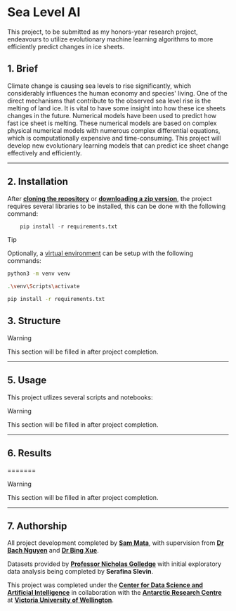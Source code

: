 # Sea Level AI

This project, to be submitted as my honors-year research project, endeavours to utilize evolutionary machine learning algorithms to more efficiently predict changes in ice sheets.

## 1. Brief

Climate change is causing sea levels to rise significantly, which considerably influences the human economy and species' living. One of the direct mechanisms that contribute to the observed sea level rise is the melting of land ice. It is vital to have some insight into how these ice sheets changes in the future. Numerical models have been used to predict how fast ice sheet is melting. These numerical models are based on complex physical numerical models with numerous complex differential equations, which is computationally expensive and time-consuming. This project will develop new evolutionary learning models that can predict ice sheet change effectively and efficiently.

---

## 2. Installation

After [**cloning the repository**](x-github-client://openRepo/https://github.com/sam-mata/sealevelai) or [**downloading a zip version**](https://github.com/sam-mata/SeaLevelAI/archive/refs/heads/main.zip), the project requires several libraries to be installed, this can be done with the following command:

```python
    pip install -r requirements.txt
```

> [!TIP]
> Optionally, a [virtual environment](https://docs.python.org/3/library/venv.html) can be setup with the following commands:
>
> ```bash
> python3 -m venv venv
> ```
>
> ```bash
> .\venv\Scripts\activate
> ```
>
> ```bash
> pip install -r requirements.txt
> ```


## 3. Structure

> [!WARNING]
> This section will be filled in after project completion.

---

## 5. Usage

This project utlizes several scripts and notebooks:

> [!WARNING]
> This section will be filled in after project completion.

---

## 6. Results
=======

> [!WARNING]
> This section will be filled in after project completion.

---

## 7. Authorship

All project development completed by [**Sam Mata**](https://www.sammata.nz/), with supervision from [**Dr Bach Nguyen**](https://people.wgtn.ac.nz/bach.nguyen) and [**Dr Bing Xue**](https://people.wgtn.ac.nz/bing.xue).

Datasets provided by [**Professor Nicholas Golledge**](https://people.wgtn.ac.nz/nick.golledge) with initial exploratory data analysis being completed by **Serafina Slevin**.

This project was completed under the [**Center for Data Science and Artificial Intelligence**](https://www.wgtn.ac.nz/cdsai) in collaboration with the [**Antarctic Research Centre**](https://www.wgtn.ac.nz/antarctic) at [**Victoria University of Wellington**](https://www.wgtn.ac.nz/).
